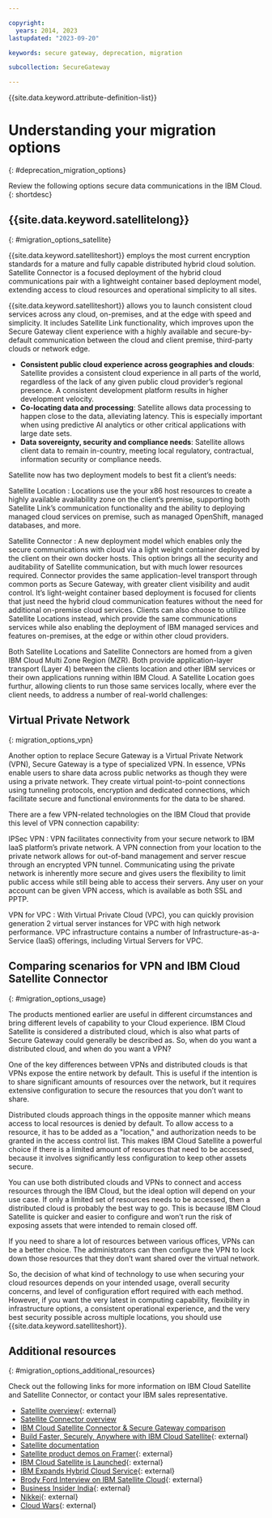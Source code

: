 ```yaml
---

copyright:
  years: 2014, 2023
lastupdated: "2023-09-20"

keywords: secure gateway, deprecation, migration

subcollection: SecureGateway

---
```


{{site.data.keyword.attribute-definition-list}}


# Understanding your migration options
{: #deprecation_migration_options}


Review the following options secure data communications in the IBM Cloud.
{: shortdesc}

## {{site.data.keyword.satellitelong}}
{: #migration_options_satellite}

{{site.data.keyword.satelliteshort}} employs the most current encryption standards for a mature and fully capable distributed hybrid cloud solution. Satellite Connector is a focused deployment of the hybrid cloud communications pair with a lightweight container based deployment model, extending access to cloud resources and operational simplicity to all sites. 

{{site.data.keyword.satelliteshort}} allows you to launch consistent cloud services across any cloud, on-premises, and at the edge with speed and simplicity. It includes Satellite Link functionality, which improves upon the Secure Gateway client experience with a highly available and secure-by-default communication between the cloud and client premise, third-party clouds or network edge.

- **Consistent public cloud experience across geographies and clouds**: Satellite provides a consistent cloud experience in all parts of the world, regardless of the lack of any given public cloud provider’s regional presence. A consistent development platform results in higher development velocity.
- **Co-locating data and processing**: Satellite allows data processing to happen close to the data, alleviating latency. This is especially important when using predictive AI analytics or other critical applications with large date sets.
- **Data sovereignty, security and compliance needs**: Satellite allows client data to remain in-country, meeting local regulatory, contractual, information security or compliance needs. 

Satellite now has two deployment models to best fit a client’s needs:

Satellite Location
:   Locations use the your x86 host resources to create a highly available availability zone on the client’s premise, supporting both Satellite Link’s communication functionality and the ability to deploying managed cloud services on premise, such as managed OpenShift, managed databases, and more.

Satellite Connector
:   A new deployment model which enables only the secure communications with cloud via a light weight  container deployed by the client on their own docker hosts. This option brings all the security and auditability of Satellite communication, but with much lower resources required. Connector provides the same application-level transport through common ports as Secure Gateway, with greater client visibility and audit control. It’s light-weight container based deployment is focused for clients that just need the hybrid cloud communication features without the need for additional on-premise cloud services. Clients can also choose to utilize Satellite Locations instead, which provide the same communications services while also enabling the deployment of IBM managed services and features on-premises, at the edge or within other cloud providers. 

Both Satellite Locations and Satellite Connectors are homed from a given IBM Cloud Multi Zone Region (MZR). Both provide application-layer transport (Layer 4) between the clients location and other IBM services or their own applications running within IBM Cloud. A Satellite Location goes furthur, allowing clients to run those same services locally, where ever the client needs, to address a number of real-world challenges: 



## Virtual Private Network
{: migration_options_vpn}

Another option to replace Secure Gateway is a Virtual Private Network (VPN), Secure Gateway is a type of specialized VPN. In essence, VPNs enable users to share data across public networks as though they were using a private network. They create virtual point-to-point connections using tunneling protocols, encryption and dedicated connections, which facilitate secure and functional environments for the data to be shared.

There are a few VPN-related technologies on the IBM Cloud that provide this level of VPN connection capability:

IPSec VPN
:   VPN facilitates connectivity from your secure network to IBM IaaS platform’s private network. A VPN connection from your location to the private network allows for out-of-band management and server rescue through an encrypted VPN tunnel. Communicating using the private network is inherently more secure and gives users the flexibility to limit public access while still being able to access their servers. Any user on your account can be given VPN access, which is available as both SSL and PPTP.

VPN for VPC
:   With Virtual Private Cloud (VPC), you can quickly provision generation 2 virtual server instances for VPC with high network performance. VPC infrastructure contains a number of Infrastructure-as-a-Service (IaaS) offerings, including Virtual Servers for VPC.

## Comparing scenarios for VPN and IBM Cloud Satellite Connector
{: #migration_options_usage}

The products mentioned earlier are useful in different circumstances and bring different levels of capability to your Cloud experience. IBM Cloud Satellite is considered a distributed cloud, which is also what parts of Secure Gateway could generally be described as. So, when do you want a distributed cloud, and when do you want a VPN?

One of the key differences between VPNs and distributed clouds is that VPNs expose the entire network by default. This is useful if the intention is to share significant amounts of resources over the network, but it requires extensive configuration to secure the resources that you don’t want to share. 

Distributed clouds approach things in the opposite manner which means access to local resources is denied by default. To allow access to a resource, it has to be added as a "location," and authorization needs to be granted in the access control list. This makes IBM Cloud Satellite a powerful choice if there is a limited amount of resources that need to be accessed, because it involves significantly less configuration to keep other assets secure.

You can use both distributed clouds and VPNs to connect and access resources through the IBM Cloud, but the ideal option will depend on your use case. If only a limited set of resources needs to be accessed, then a distributed cloud is probably the best way to go. This is because IBM Cloud Satellite is quicker and easier to configure and won’t run the risk of exposing assets that were intended to remain closed off.

If you need to share a lot of resources between various offices, VPNs can be a better choice. The administrators can then configure the VPN to lock down those resources that they don’t want shared over the virtual network.

So, the decision of what kind of technology to use when securing your cloud resources depends on your intended usage, overall security concerns, and level of configuration effort required with each method. However, if you want the very latest in computing capability, flexibility in infrastructure options, a consistent operational experience, and the very best security possible across multiple locations, you should use {{site.data.keyword.satelliteshort}}.

## Additional resources
{: #migration_options_additional_resources}

Check out the following links for more information on IBM Cloud Satellite and Satellite Connector, or contact your IBM sales representative.

- [Satellite overview](https://www.ibm.com/products/satellite){: external}
- [Satellite Connector overview](/docs/satellite?topic=satellite-understand-connectors)
- [IBM Cloud Satellite Connector & Secure Gateway comparison](/docs/satellite?topic=satellite-connector-and-secure-gateway)
- [Build Faster, Securely, Anywhere with IBM Cloud Satellite](https://www.ibm.com/blog/deploy-cloud-services-anywhere-with-ibm-cloud-satellite/){: external}
- [Satellite documentation](/docs/satellite)
- [Satellite product demos on Framer](https://framer.com/share/External-Satellite-Demo--4QmxdNMF6smthRhzQgzt/ddN6j0Nrt?fullscreen=1&highlights=0#ddN6j0Nrt){: external}
- [IBM Cloud Satellite is Launched](https://app.criticalmention.com/app/#/report/039173b6-e151-4bf5-9a08-38f69deda1a8){: external}
- [IBM Expands Hybrid Cloud Service](https://app.criticalmention.com/app/#/report/99d053c1-a566-4afe-9ebe-0c4ba73071c0){: external}
- [Brody Ford Interview on IBM Satellite Cloud](https://app.criticalmention.com/app/#/report/ad26d56c-83e7-46f5-9721-992f55259134){: external}
- [Business Insider India](https://www.businessinsider.in/tech/news/ibm-is-eyeing-indias-public-sector-to-grow-its-cloud-business/articleshow/81288095.cms){: external}
- [Nikkei](https://www.nikkei.com/article/DGXLRSP605848_S1A300C2000000/){: external}
- [Cloud Wars](https://accelerationeconomy.com/cloud/can-ibm-reignite-cloud-growth-with-impressive-new-satellite-service/){: external}

